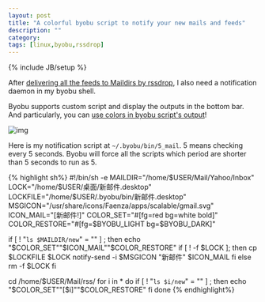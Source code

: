 ```yaml
---
layout: post
title: "A colorful byobu script to notify your new mails and feeds"
description: ""
category: 
tags: [linux,byobu,rssdrop]
---
```

{% include JB/setup %}

After [delivering all the feeds to Maildirs by rssdrop](../../../../2014/12/29/using-rssdrop-to-read-feeds-in-mutt/), I also need a notification daemon in my byobu shell.

Byobu supports custom script and display the outputs in the bottom bar. And particularly, you can [use colors in byobu script's output](../../../../2014/11/11/show-colors-in-byobu-control-bar/)!

![img](http://7sbplw.com1.z0.glb.clouddn.com/screenshot-20150109_155440.png)

Here is my notification script at `~/.byobu/bin/5_mail`. 5 means checking every 5 seconds. Byobu will force all the scripts which period are shorter than 5 seconds to run as 5.

{% highlight sh%}
#!/bin/sh -e
MAILDIR="/home/$USER/Mail/Yahoo/Inbox"
LOCK="/home/$USER/桌面/新邮件.desktop"
LOCKFILE="/home/$USER/.byobu/bin/新邮件.desktop"
MSGICON="/usr/share/icons/Faenza/apps/scalable/gmail.svg"
ICON_MAIL="[新邮件!]"
COLOR_SET="#[fg=red bg=white bold]"
COLOR_RESTORE="#[fg=$BYOBU_LIGHT bg=$BYOBU_DARK]"

if [ ! "`ls $MAILDIR/new`" = "" ] ; then
	echo "$COLOR_SET""$ICON_MAIL""$COLOR_RESTORE"
	if [ ! -f $LOCK ]; then
		cp $LOCKFILE $LOCK
		notify-send -i $MSGICON "新邮件" $ICON_MAIL
	fi
else
	rm -f $LOCK
fi

cd /home/$USER/Mail/rss/
for i in *
do
	if [ ! "`ls $i/new`" = "" ] ; then
		echo "$COLOR_SET""[$i]""$COLOR_RESTORE"
	fi
done
{% endhighlight%}

